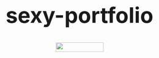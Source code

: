   <h1 style="font-size:400%" align="center">sexy-portfolio</h1>

<p align="center">
  <img width="125" height="25" src="https://travis-ci.com/Thyix/sexy-portfolio.svg?branch=master">
</p>